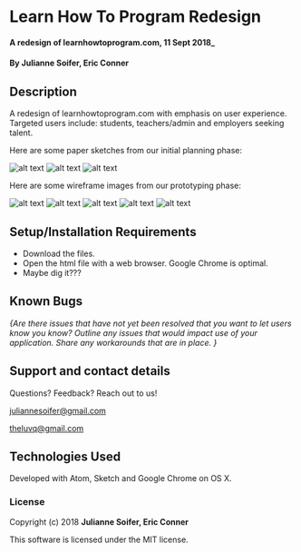 # Learn How To Program Redesign

#### A redesign of learnhowtoprogram.com, 11 Sept 2018_

#### By Julianne Soifer, Eric Conner

## Description

A redesign of learnhowtoprogram.com with emphasis on user experience. Targeted users include: students, teachers/admin and employers seeking talent.

Here are some paper sketches from our initial planning phase:

![alt text](img/designsketches/ios1.JPG "iOS Sketches-1")
![alt text](img/designsketches/ios2.JPG "iOS Sketches-2")
![alt text](img/designsketches/desktop.JPG "Desktop")

Here are some wireframe images from our prototyping phase:

![alt text](img/iOS-lhtp-home.png "iOS Sketches-1")
![alt text](img/iOS-lhtp-track-menu.png "iOS Sketches-1")
![alt text](img/iOS-lhtp-track-home.png "iOS Sketches-1")
![alt text](img/iOS-lhtp-track-section.png "iOS Sketches-1")
![alt text](img/iOS-lhtp-lesson.png "iOS Sketches-1")

## Setup/Installation Requirements

* Download the files.
* Open the html file with a web browser. Google Chrome is optimal.
* Maybe dig it???

## Known Bugs

_{Are there issues that have not yet been resolved that you want to let users know you know?  Outline any issues that would impact use of your application.  Share any workarounds that are in place. }_

## Support and contact details

Questions? Feedback? Reach out to us!

juliannesoifer@gmail.com

theluvq@gmail.com

## Technologies Used

Developed with Atom, Sketch and Google Chrome on OS X.

### License


Copyright (c) 2018 **Julianne Soifer, Eric Conner**

This software is licensed under the MIT license.
